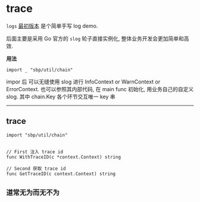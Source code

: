 # trace

`logs` [最初版本](https://github.com/wangzhione/sbp/commit/31ce0c165f3aef210926dc5f9ba5f7f08adb0b35#diff-9dc24e6d44b4f20a2c5d287b7560dc229700661a1eeb5f18c15fe84864687d80) 是个简单手写 log demo. 

后面主要是采用 Go 官方的 `slog` 轮子直接实例化, 整体业务开发会更加简单和高效.

**用法**

```
import _ "sbp/util/chain"
```

impor 后 可以无缝使用 slog 进行 InfoContext or WarnContext or ErrorContext. 也可以参照其内部代码, 在 main func 初始化, 用业务自己的自定义 slog. 其中 chain.Key 各个环节交互唯一 key 串

***

## trace

```
import "sbp/util/chain"


// First 注入 trace id
func WithTraceID(c *context.Context) string

// Second 获取 trace id
func GetTraceID(c context.Context) string 
```


## `道常无为而无不为` 

